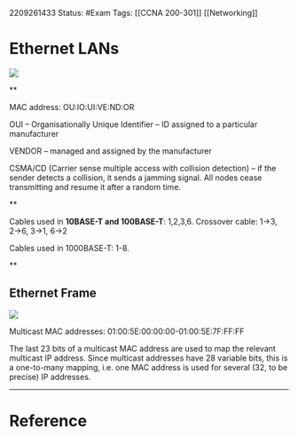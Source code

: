 2209261433
	Status: #Exam
		Tags: [[CCNA 200-301]] [[Networking]]

# Ethernet LANs

<img src = "https://i.gyazo.com/19e858642453c0854a4fd30fcaccd9ab.png">

**

MAC address: OU:IO:UI:VE:ND:OR

OUI – Organisationally Unique Identifier – ID assigned to a particular manufacturer

VENDOR – managed and assigned by the manufacturer

  

CSMA/CD (Carrier sense multiple access with collision detection) – if the sender detects a collision, it sends a jamming signal. All nodes cease transmitting and resume it after a random time.

**


Cables used in **10BASE-T and 100BASE-T**: 1,2,3,6. Crossover cable: 1→3, 2→6, 3→1, 6→2

Cables used in 1000BASE-T: 1-8.

**
## Ethernet Frame 

<img src = "https://i.gyazo.com/adb9c0c9d342a2b620d81b4c6494b73d.png">


Multicast MAC addresses: 01:00:5E:00:00:00-01:00:5E:7F:FF:FF

The last 23 bits of a multicast MAC address are used to map the relevant multicast IP address. Since multicast addresses have 28 variable bits, this is a one-to-many mapping, i.e. one MAC address is used for several (32, to be precise) IP addresses.


---
# Reference